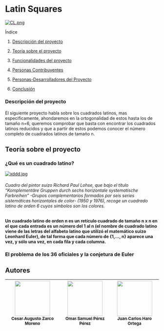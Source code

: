 <h1 align="left"> Latin Squares </h1>

[![CL.png](https://i.postimg.cc/PrwWzzHz/CL.png)](https://postimg.cc/PPdvdDPP)


Índice

1. [Descripción del proyecto](#descripción-del-proyecto)

2. [Teoría sobre el proyecto](#teoria-del-proyecto)

3. [Funcionalidades del proyecto](#funcionalidades-del-proyecto)

4. [Personas Contribuyentes](#personas-contribuyentes)

5. [Personas-Desarrolladores del Proyecto](#personas-desarrolladores)

6. [Conclusión](#conclusión)


<h3 align="left"> Descripción del proyecto </h3>
<h4></h4>
El siguiente proyecto habla sobre los cuadrados latinos, mas especificamente, ahondaremos en la ortogonalidad de estos hasta los de tamaño n=6, queremos comprobar que basta con encontrar los cuadrados latinos reducidos y que a partir de estos podemos conocer el número completo de cuadrados latinos de tamaño n.


<h2 align="left"> Teoría sobre el proyecto </h2>
<h4></h4>
<h3 align="left">¿Qué es un cuadrado latino?</h3>

[![xddd.jpg](https://i.postimg.cc/XqvbQDP7/xddd.jpg)](https://postimg.cc/62FgQzwD)
<h6 align="left"> Cuadro del pintor suizo Richard Paul Lohse, que bajo el título “Komplementäre Gruppen durch sechs horizontale systematische Farbreihen” -Grupos complementarios formados por seis series sistemáticas horizontales de color- (1950 y 1976), recoge un cuadrado latino de orden 6 cuyos símbolos son los colores. </h6>

<h4> Un cuadrado latino de orden n es un retículo cuadrado de tamaño n x n en el que cada entrada es un número del 1 al n (el nombre de cuadrado latino viene de las letras del alfabeto latino que utilizó el matemático suizo Leonhard Euler), de tal forma que cada número de {1,…, n} aparece una vez, y sólo una vez, en cada fila y cada columna. </h4>

<h3> El problema de los 36 oficiales y la conjetura de Euler </h3>














## Autores
| [<img src="https://avatars.githubusercontent.com/u/141696762?v=4" width=115><br><sub>Cesar Augusto Zarco Moreno</sub>](https://github.com/CesarZarco) |  [<img src="https://avatars.githubusercontent.com/u/141844905?v=4" width=115><br><sub>Omar Samuel Pérez Pérez</sub>](https://github.com/OS37) |  [<img src="https://avatars.githubusercontent.com/u/141780211?v=4" width=115><br><sub>Juan Carlos Haro Ortega</sub>](https://github.com/jcar2905) |
| :---: | :---: | :---: |
